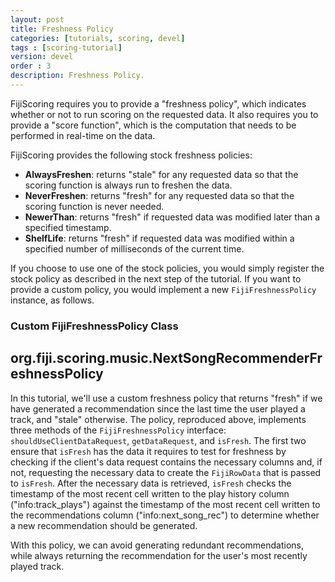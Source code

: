 ```yaml
---
layout: post
title: Freshness Policy
categories: [tutorials, scoring, devel]
tags : [scoring-tutorial]
version: devel
order : 3
description: Freshness Policy.
---
```

FijiScoring requires you to provide a "freshness policy", which indicates
whether or not to run scoring on the requested data. It also requires you to provide
a "score function", which is the computation that needs to be performed in real-time
on the data.

FijiScoring provides the following stock freshness policies:

*  **AlwaysFreshen**: returns "stale" for any requested data so that the scoring
   function is always run to freshen the data.
*  **NeverFreshen**: returns "fresh" for any requested data so that the scoring function
   is never needed.
*  **NewerThan**: returns "fresh" if requested data was modified later than a specified
   timestamp.
*  **ShelfLife**: returns "fresh" if requested data was modified within a specified number
   of milliseconds of the current time.

If you choose to use one of the stock policies, you would simply register the stock policy
as described in the next step of the tutorial. If you want to provide a custom policy,
you would implement a new `FijiFreshnessPolicy` instance, as follows.

### Custom FijiFreshnessPolicy Class

<div id="accordion-container">
  <h2 class="accordion-header">org.fiji.scoring.music.NextSongRecommenderFreshnessPolicy</h2>
  <div class="accordion-content">
    <script src="http://gist-it.appspot.com/github/fijiproject/fiji-scoring-music/raw/{{site.scoring_devel_branch}}/src/main/java/org/fiji/scoring/music/NextSongRecommenderFreshnessPolicy.java"> </script>
  </div>
</div>


In this tutorial, we'll use a custom freshness policy that returns "fresh" if we have
generated a recommendation since the last time the user played a track, and "stale"
otherwise. The policy, reproduced above, implements three methods of the
`FijiFreshnessPolicy` interface: `shouldUseClientDataRequest`, `getDataRequest`, and
`isFresh`. The first two ensure that `isFresh` has the data it requires to test for
freshness by checking if the client's data request contains the necessary columns and,
if not, requesting the necessary data to create the `FijiRowData` that is passed to
`isFresh`. After the necessary data is retrieved, `isFresh` checks the timestamp of
the most recent cell written to the play history column ("info:track_plays") against
the timestamp of the most recent cell written to the recommendations column
("info:next_song_rec") to determine whether a new recommendation should be generated.

With this policy, we can avoid generating redundant recommendations, while always
returning the recommendation for the user's most recently played track.

